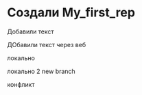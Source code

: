 ﻿# Создали My_first_rep

Добавили текст

ДОбавили текст через веб

локально

локально 2 new branch

конфликт 
